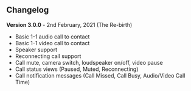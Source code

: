 
## Changelog

**Version 3.0.0** - 2nd February, 2021 (The Re-birth)

- Basic 1-1 audio call to contact
- Basic 1-1 video call to contact
- Speaker support
- Reconnecting call support
- Call mute, camera switch, loudspeaker on/off, video pause
- Call status views (Paused, Muted, Reconnecting)
- Call notification messages (Call Missed, Call Busy, Audio/Video Call Time)